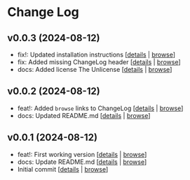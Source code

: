 # Change Log

## v0.0.3 (2024-08-12)

* fix!: Updated installation instructions [[details](https://github.com/cbboyan/git-auto-version/commit/) | [browse](https://github.com/cbboyan/git-auto-version/tree/)]
* fix: Added missing ChangeLog header [[details](https://github.com/cbboyan/git-auto-version/commit/c78eb95) | [browse](https://github.com/cbboyan/git-auto-version/tree/c78eb95)]
* docs: Added license The Unlicense [[details](https://github.com/cbboyan/git-auto-version/commit/9e0381e) | [browse](https://github.com/cbboyan/git-auto-version/tree/9e0381e)]

## v0.0.2 (2024-08-12)

* feat!: Added `browse` links to ChangeLog [[details](https://github.com/cbboyan/git-auto-version/commit/0fd1769) | [browse](https://github.com/cbboyan/git-auto-version/tree/0fd1769)]
* docs: Updated README.md [[details](https://github.com/cbboyan/git-auto-version/commit/10b0d6b) | [browse](https://github.com/cbboyan/git-auto-version/tree/10b0d6b)]

## v0.0.1 (2024-08-12)

* feat!: First working version [[details](https://github.com/cbboyan/git-auto-version/commit/abd9ee1) | [browse](https://github.com/cbboyan/git-auto-version/tree/abd9ee1)]
* docs: Update README.md [[details](https://github.com/cbboyan/git-auto-version/commit/60fad59) | [browse](https://github.com/cbboyan/git-auto-version/tree/60fad59)]
* Initial commit [[details](https://github.com/cbboyan/git-auto-version/commit/eb8f3bf) | [browse](https://github.com/cbboyan/git-auto-version/tree/eb8f3bf)]

